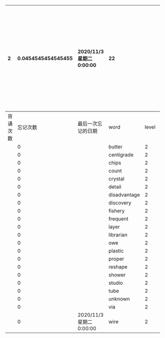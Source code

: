 |2|0.0454545454545455|2020/11/3 星期二 0:00:00|22|||||本行表示本列表背诵次数，最后一次遗忘率和最后一次背诵时间||
|:--|:--|:--|:--|:--|:--|:--|:--|:--|:--|
|背诵次数|忘记次数|最后一次忘记的日期|word|level|list|序号|页数|备注|助记备注|
||0||butter|2|12|20|341|||
||0||centigrade|2|12|14|340|||
||0||chips|2|12|16|340|||
||0||count|2|12|13|340|||
||0||crystal|2|12|15|340|||
||0||detail|2|12|19|340|||
||0||disadvantage|2|12|22|341|||
||0||discovery|2|12|8|340|||
||0||fishery|2|12|21|341|||
||0||frequent|2|12|7|340|||
||0||layer|2|12|12|340|||
||0||librarian|2|12|18|340|||
||0||owe|2|12|5|340|||
||0||plastic|2|12|2|340|||
||0||proper|2|12|6|340|||
||0||reshape|2|12|9|340|||
||0||shower|2|12|17|340|||
||0||studio|2|12|4|340|||
||0||tube|2|12|11|340|||
||0||unknown|2|12|3|340|||
||0||via|2|12|1|340|||
||0|2020/11/3 星期二 0:00:00|wire|2|12|10|340|||
